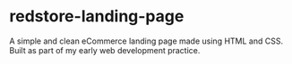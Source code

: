 # redstore-landing-page
A simple and clean eCommerce landing page made using HTML and CSS. Built as part of my early web development practice.
